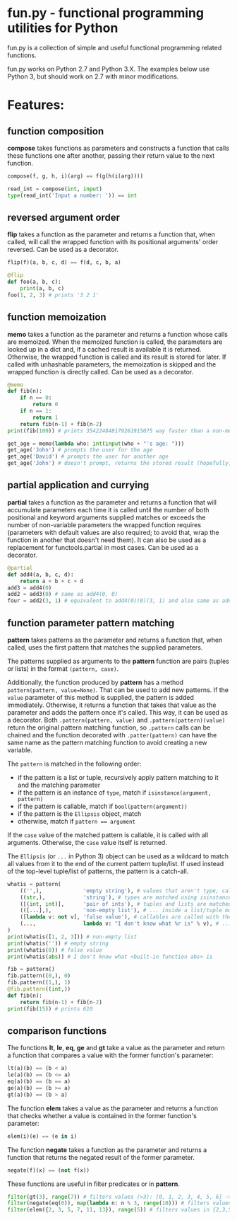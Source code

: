 fun.py - functional programming utilities for Python
====================================================

fun.py is a collection of simple and useful functional programming related functions.

fun.py works on Python 2.7 and Python 3.X. The examples below use Python 3, but should work on 2.7 with minor modifications.

Features:
=========

function composition
--------------------

**compose** takes functions as parameters and constructs a function that calls these functions one after another, passing their return value to the next function.

```python
compose(f, g, h, i)(arg) == f(g(h(i(arg))))

read_int = compose(int, input)
type(read_int('Input a number: ')) == int
```

reversed argument order
-----------------------

**flip** takes a function as the parameter and returns a function that, when called, will call the wrapped function with its positional arguments' order reversed.
Can be used as a decorator.

```python
flip(f)(a, b, c, d) == f(d, c, b, a)

@flip
def foo(a, b, c):
    print(a, b, c)
foo(1, 2, 3) # prints '3 2 1'
```

function memoization
--------------------

**memo** takes a function as the parameter and returns a function whose calls are memoized. When the memoized function is called, the parameters are looked up in a dict and, if a cached result is available it is returned. Otherwise, the wrapped function is called and its result is stored for later. If called with unhashable parameters, the memoization is skipped and the wrapped function is directly called.
Can be used as a decorator.

```python
@memo
def fib(n):
    if n == 0:
        return 0
    if n == 1:
        return 1
    return fib(n-1) + fib(n-2)
print(fib(100)) # prints 354224848179261915075 way faster than a non-memoized version would

get_age = memo(lambda who: int(input(who + "'s age: ")))
get_age('John') # prompts the user for the age
get_age('David') # prompts the user for another age
get_age('John') # doesn't prompt, returns the stored result (hopefully, it wasn't just John's birthday)
```

partial application and currying
--------------------------------

**partial** takes a function as the parameter and returns a function that will accumulate parameters each time it is called until the number of both positional and keyword arguments supplied matches or exceeds the number of non-variable parameters the wrapped function requires (parameters with default values are also required; to avoid that, wrap the function in another that doesn't need them). It can also be used as a replacement for functools.partial in most cases.
Can be used as a decorator.

```python
@partial
def add4(a, b, c, d):
    return a + b + c + d
add3 = add4(0)
add2 = add3(0) # same as add4(0, 0)
four = add2(3, 1) # equivalent to add4(0)(0)(3, 1) and also same as add4(0, 0, 3, 1)
```

function parameter pattern matching
-----------------------------------

**pattern** takes patterns as the parameter and returns a function that, when called, uses the first pattern that matches the supplied parameters.

The patterns supplied as arguments to the **pattern** function are pairs (tuples or lists) in the format `(pattern, case)`.

Additionally, the function produced by **pattern** has a method `pattern(pattern, value=None)`. That can be used to add new patterns. If the `value` parameter of this method is supplied, the pattern is added immediately. Otherwise, it returns a function that takes that value as the parameter and adds the pattern once it's called. This way, it can be used as a decorator. Both `.pattern(pattern, value)` and `.pattern(pattern)(value)` return the original pattern matching function, so `.pattern` calls can be chained and the function decorated with `.patter(pattern)` can have the same name as the pattern matching function to avoid creating a new variable.

The `pattern` is matched in the following order:

- if the pattern is a list or tuple, recursively apply pattern matching to it and the matching parameter
- if the pattern is an instance of `type`, match if `isinstance(argument, pattern)`
- if the pattern is callable, match if `bool(pattern(argument))`
- if the pattern is the `Ellipsis` object, match
- otherwise, match if `pattern == argument`

If the `case` value of the matched pattern is callable, it is called with all arguments. Otherwise, the `case` value itself is returned.

The `Ellipsis` (or `...` in Python 3) object can be used as a wildcard to match all values from it to the end of the current pattern tuple/list. If used instead of the top-level tuple/list of patterns, the pattern is a catch-all.

```python
whatis = pattern(
    (('',),             'empty string'), # values that aren't type, callable, list, tuple and ... are matched using ==
    ((str,),            'string'), # types are matched using isinstance (and patterns are matched in order, so '' will match the previous pattern and not this)
    ([(int, int)],      'pair of ints'), # tuples and lists are matched recursively (also, lists can be used as patterns instead of tuples)
    (([...],),          'non-empty list'), # ... inside a list/tuple matches one or more elements
    ([lambda v: not v], 'false value'), # callables are called with the value and match if their return value evaluates as True
    (...,               lambda v: "I don't know what %r is" % v), # ... is a catch-all pattern
)
print(whatis([1, 2, 3])) # non-empty list
print(whatis('')) # empty string
print(whatis(0)) # false value
print(whatis(abs)) # I don't know what <built-in function abs> is

fib = pattern()
fib.pattern((0,), 0)
fib.pattern((1,), 1)
@fib.pattern((int,))
def fib(n):
    return fib(n-1) + fib(n-2)
print(fib(15)) # prints 610
```

comparison functions
--------------------

The functions **lt**, **le**, **eq**, **ge** and **gt** take a value as the parameter and return a function that compares a value with the former function's parameter:

```python
lt(a)(b) == (b < a)
le(a)(b) == (b <= a)
eq(a)(b) == (b == a)
ge(a)(b) == (b >= a)
gt(a)(b) == (b > a)
```

The function **elem** takes a value as the parameter and returns a function that checks whether a value is contained in the former function's parameter:

```python
elem(i)(e) == (e in i)
```

The function **negate** takes a function as the parameter and returns a function that returns the negated result of the former parameter.

```python
negate(f)(x) == (not f(x))
```

These functions are useful in filter predicates or in **pattern**.

```python
filter(gt(3), range(7)) # filters values (>3): [0, 1, 2, 3, 4, 5, 6] -> [4, 5, 6]
filter(negate(eq(0)), map(lambda n: n % 3, range(10))) # filters values (!=0): [0, 1, 2, 0, 1, 2, 0, 1, 2, 0] -> [1, 2, 1, 2, 1, 2]
filter(elem({2, 3, 5, 7, 11, 13}), range(5)) # filters values in {2,3,5,7}: [0, 1, 2, 3, 4] -> [2, 3]
```
